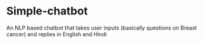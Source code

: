 # Simple-chatbot

An NLP based chatbot that takes user inputs (basically questions on Breast cancer) and replies in English and Hindi
